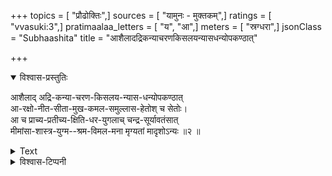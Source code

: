 +++
topics = [ "प्रौढोक्तिः",]
sources = [ "यामुनः - मुक्तकम्",]
ratings = [ "vvasuki:3",]
pratimaalaa_letters = [ "य", "आ",]
meters = [ "स्रग्धरा",]
jsonClass = "Subhaashita"
title = "आशैलादद्रिकन्याचरणकिसलयन्यासधन्योपकण्ठात्"

+++

<details open><summary>विश्वास-प्रस्तुतिः</summary>

आशैलाद् अद्रि-कन्या-चरण-किसलय-न्यास-धन्योपकण्ठात्  
आ-रक्षो-नीत-सीता-मुख-कमल-समुल्लास-हेतोश् च सेतोः।  
आ च प्राच्य-प्रतीच्य-क्षिति-धर-युगलाच् चन्द्र-सूर्यावतंसात्  
मीमांसा-शास्त्र-युग्म--श्रम-विमल-मना मृग्यतां मादृशोऽन्यः ॥२ ॥
</details>



<details><summary>Text</summary>

आशैलादद्रिकन्याचरणकिसलयन्यासधन्योपकण्ठात्  
आरक्षोनीतसीतामुखकमलसमुल्लासहेतोश्च सेतोः।  
आचप्राच्यप्रतीच्यक्षितिधरयुगलाच्चन्द्रसूर्यावतंसात्  
मीमांसाशास्त्रयुग्मश्रमविमलमना मृग्यतां मादृशोऽन्यः ॥२ ॥
</details>



<details><summary>विश्वास-टिप्पनी</summary>

यामुनप्रौढोक्ती राजसभायां वादारम्भ इति श्रूयते।
</details>

